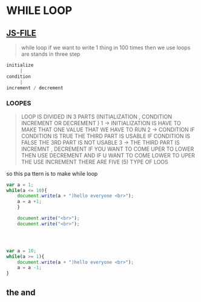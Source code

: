 # WHILE LOOP 
[JS-FILE](../js/26-While-Loop.js)
---
>while loop if we want to write 1 thing in 100 times then we use loops are stands in three step
```javascript
initialize
     |
condition
     |
increment / decrement 
```
### LOOPES
>LOOP IS DIVIDED IN 3 PARTS (INITIALIZATION , CONDITION INCREMENT OR DECREMENT ) 1 -> INITIALIZATION IS HAVE TO MAKE THAT ONE VALUE THAT WE HAVE TO RUN 2 -> CONDITION IF CONDITION IS TRUE THE THIRD PART IS USABLE IF CONDITION IS FALSE THE 3RD PART IS NOT USABLE 3 -> THE THIRD PART IS INCREMNT , DECREMENT IF YOU WANT TO COME UPER TO LOWER THEN USE DECREMENT AND IF U WANT TO COME LOWER TO UPER THE USE INCREMENT THERE ARE FIVE (5) TYPE OF LOOS

so this pa    ttern is to make while loop
```JAVASCRIPT
var a = 1;
while(a <= 10){
    document.write(a + ")hello everyone <br>");
    a = a +1;
    }

    document.write("<br>");
    document.write("<br>");




var a = 10;
while(a >= 1){
    document.write(a + ")hello everyone <br>");
    a = a -1;
}
```
## the and 